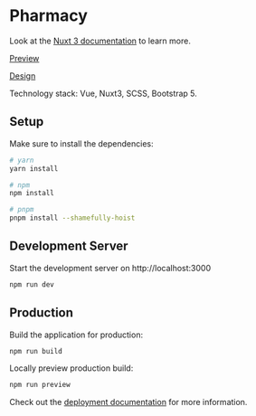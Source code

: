 # Pharmacy

Look at the [Nuxt 3 documentation](https://nuxt.com/docs/getting-started/introduction) to learn more.

[Preview](https://pharmacy-0jhv.onrender.com/)

[Design](https://www.figma.com/file/lsctLk4zaAKnebGnBjrpAr/pharmacy?node-id=0%3A1&t=0PA0Rtm0ZfvILAlI-1)

Technology stack: Vue, Nuxt3, SCSS, Bootstrap 5.

## Setup

Make sure to install the dependencies:

```bash
# yarn
yarn install

# npm
npm install

# pnpm
pnpm install --shamefully-hoist
```

## Development Server

Start the development server on http://localhost:3000

```bash
npm run dev
```

## Production

Build the application for production:

```bash
npm run build
```

Locally preview production build:

```bash
npm run preview
```

Check out the [deployment documentation](https://nuxt.com/docs/getting-started/deployment) for more information.

